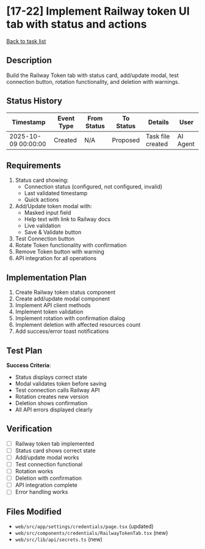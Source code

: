 # [17-22] Implement Railway token UI tab with status and actions

[Back to task list](./tasks.md)

## Description

Build the Railway Token tab with status card, add/update modal, test connection button, rotation functionality, and deletion with warnings.

## Status History

| Timestamp | Event Type | From Status | To Status | Details | User |
|-----------|------------|-------------|-----------|---------|------|
| 2025-10-09 00:00:00 | Created | N/A | Proposed | Task file created | AI Agent |

## Requirements

1. Status card showing:
   - Connection status (configured, not configured, invalid)
   - Last validated timestamp
   - Quick actions
2. Add/Update token modal with:
   - Masked input field
   - Help text with link to Railway docs
   - Live validation
   - Save & Validate button
3. Test Connection button
4. Rotate Token functionality with confirmation
5. Remove Token button with warning
6. API integration for all operations

## Implementation Plan

1. Create Railway token status component
2. Create add/update modal component
3. Implement API client methods
4. Implement token validation
5. Implement rotation with confirmation dialog
6. Implement deletion with affected resources count
7. Add success/error toast notifications

## Test Plan

**Success Criteria**:
- Status displays correct state
- Modal validates token before saving
- Test connection calls Railway API
- Rotation creates new version
- Deletion shows confirmation
- All API errors displayed clearly

## Verification

- [ ] Railway token tab implemented
- [ ] Status card shows correct state
- [ ] Add/update modal works
- [ ] Test connection functional
- [ ] Rotation works
- [ ] Deletion with confirmation
- [ ] API integration complete
- [ ] Error handling works

## Files Modified

- `web/src/app/settings/credentials/page.tsx` (updated)
- `web/src/components/credentials/RailwayTokenTab.tsx` (new)
- `web/src/lib/api/secrets.ts` (new)

